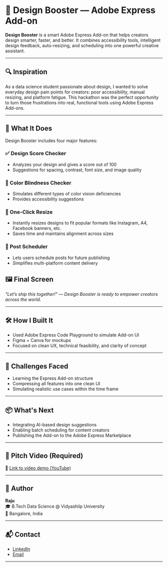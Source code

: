 # 🚀 Design Booster — Adobe Express Add-on

**Design Booster** is a smart Adobe Express Add-on that helps creators design smarter, faster, and better. It combines accessibility tools, intelligent design feedback, auto-resizing, and scheduling into one powerful creative assistant.

---

## 🔍 Inspiration

As a data science student passionate about design, I wanted to solve everyday design pain points for creators: poor accessibility, manual resizing, and platform fatigue. This hackathon was the perfect opportunity to turn those frustrations into real, functional tools using Adobe Express Add-ons.

---

## 🎯 What It Does

Design Booster includes four major features:

### ✅ Design Score Checker  
- Analyzes your design and gives a score out of 100  
- Suggestions for spacing, contrast, font size, and image quality  

### 🎨 Color Blindness Checker  
- Simulates different types of color vision deficiencies  
- Provides accessibility suggestions  

### 📐 One-Click Resize  
- Instantly resizes designs to fit popular formats like Instagram, A4, Facebook banners, etc.  
- Saves time and maintains alignment across sizes  

### 📅 Post Scheduler  
- Lets users schedule posts for future publishing  
- Simplifies multi-platform content delivery  

## 🖼️ Final Screen

*"Let’s ship this together!" — Design Booster is ready to empower creators across the world.*

---


## 🛠️ How I Built It

- Used Adobe Express Code Playground to simulate Add-on UI  
- Figma + Canva for mockups  
- Focused on clean UX, technical feasibility, and clarity of concept

---

## 🧪 Challenges Faced

- Learning the Express Add-on structure  
- Compressing all features into one clean UI  
- Simulating realistic use cases within the time frame

---

## 📦 What's Next

- Integrating AI-based design suggestions  
- Enabling batch scheduling for content creators  
- Publishing the Add-on to the Adobe Express Marketplace

---

## 🎥 Pitch Video (Required)

📌 [Link to video demo (YouTube)](https://youtu.be/j_knSDbz-5Q)

---


## 👤 Author

**Raju**  
🎓 B.Tech Data Science @ Vidyashilp University  
📍 Bangalore, India  

---

## 📬 Contact

- [LinkedIn](www.linkedin.com/in/raju2005)
- [Email](rajux2005@gmail.com)

---





